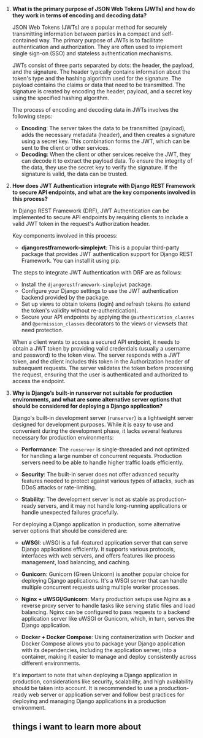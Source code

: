 

1. **What is the primary purpose of JSON Web Tokens (JWTs) and how do they work in terms of encoding and decoding data?**

   JSON Web Tokens (JWTs) are a popular method for securely transmitting information between parties in a compact and self-contained way. The primary purpose of JWTs is to facilitate authentication and authorization. They are often used to implement single sign-on (SSO) and stateless authentication mechanisms.

   JWTs consist of three parts separated by dots: the header, the payload, and the signature. The header typically contains information about the token's type and the hashing algorithm used for the signature. The payload contains the claims or data that need to be transmitted. The signature is created by encoding the header, payload, and a secret key using the specified hashing algorithm.

   The process of encoding and decoding data in JWTs involves the following steps:
   - **Encoding**: The server takes the data to be transmitted (payload), adds the necessary metadata (header), and then creates a signature using a secret key. This combination forms the JWT, which can be sent to the client or other services.
   - **Decoding**: When the client or other services receive the JWT, they can decode it to extract the payload data. To ensure the integrity of the data, they use the secret key to verify the signature. If the signature is valid, the data can be trusted.

2. **How does JWT Authentication integrate with Django REST Framework to secure API endpoints, and what are the key components involved in this process?**

   In Django REST Framework (DRF), JWT Authentication can be implemented to secure API endpoints by requiring clients to include a valid JWT token in the request's Authorization header.

   Key components involved in this process:
   - **djangorestframework-simplejwt**: This is a popular third-party package that provides JWT authentication support for Django REST Framework. You can install it using pip.

   The steps to integrate JWT Authentication with DRF are as follows:
   - Install the `djangorestframework-simplejwt` package.
   - Configure your Django settings to use the JWT authentication backend provided by the package.
   - Set up views to obtain tokens (login) and refresh tokens (to extend the token's validity without re-authentication).
   - Secure your API endpoints by applying the `@authentication_classes` and `@permission_classes` decorators to the views or viewsets that need protection.

   When a client wants to access a secured API endpoint, it needs to obtain a JWT token by providing valid credentials (usually a username and password) to the token view. The server responds with a JWT token, and the client includes this token in the Authorization header of subsequent requests. The server validates the token before processing the request, ensuring that the user is authenticated and authorized to access the endpoint.

3. **Why is Django’s built-in runserver not suitable for production environments, and what are some alternative server options that should be considered for deploying a Django application?**

   Django's built-in development server (`runserver`) is a lightweight server designed for development purposes. While it is easy to use and convenient during the development phase, it lacks several features necessary for production environments:

   - **Performance**: The `runserver` is single-threaded and not optimized for handling a large number of concurrent requests. Production servers need to be able to handle higher traffic loads efficiently.

   - **Security**: The built-in server does not offer advanced security features needed to protect against various types of attacks, such as DDoS attacks or rate-limiting.

   - **Stability**: The development server is not as stable as production-ready servers, and it may not handle long-running applications or handle unexpected failures gracefully.

   For deploying a Django application in production, some alternative server options that should be considered are:

   - **uWSGI**: uWSGI is a full-featured application server that can serve Django applications efficiently. It supports various protocols, interfaces with web servers, and offers features like process management, load balancing, and caching.

   - **Gunicorn**: Gunicorn (Green Unicorn) is another popular choice for deploying Django applications. It's a WSGI server that can handle multiple concurrent requests using multiple worker processes.

   - **Nginx + uWSGI/Gunicorn**: Many production setups use Nginx as a reverse proxy server to handle tasks like serving static files and load balancing. Nginx can be configured to pass requests to a backend application server like uWSGI or Gunicorn, which, in turn, serves the Django application.

   - **Docker + Docker Compose**: Using containerization with Docker and Docker Compose allows you to package your Django application with its dependencies, including the application server, into a container, making it easier to manage and deploy consistently across different environments.

   It's important to note that when deploying a Django application in production, considerations like security, scalability, and high availability should be taken into account. It is recommended to use a production-ready web server or application server and follow best practices for deploying and managing Django applications in a production environment.

   ## things i want to learn more about